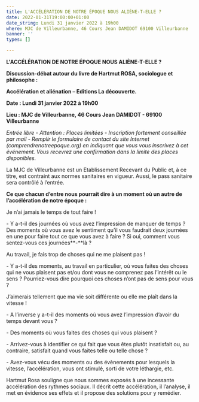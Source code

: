 ```yaml
---
title: L'ACCÉLÉRATION DE NOTRE ÉPOQUE NOUS ALIÈNE-T-ELLE ?
date: 2022-01-31T19:00:00+01:00
date_string: Lundi 31 janvier 2022 à 19h00
where: MJC de Villeurbanne, 46 Cours Jean DAMIDOT 69100 Villeurbanne
banner: ''
types: []

---
```

**L'ACCÉLÉRATION DE NOTRE ÉPOQUE NOUS ALIÈNE-T-ELLE ?**

**Discussion-débat autour du livre de Hartmut ROSA, sociologue et philosophe :**

**Accélération et aliénation – Editions La découverte.**

**Date : Lundi 31 janvier 2022 à 19h00**

**Lieu : MJC de Villeurbanne, 46 Cours Jean DAMIDOT - 69100 Villeurbanne**

_Entrée libre - Attention : Places limitées - Inscription fortement conseillée par mail - Remplir le formulaire de contact du site Internet (comprendrenotreepoque.org) en indiquant que vous vous inscrivez à cet événement. Vous recevrez une confirmation dans la limite des places disponibles._

La MJC de Villeurbanne est un Etablissement Recevant du Public et, à ce titre, est contraint aux normes sanitaires en vigueur. Aussi, le pass sanitaire sera contrôlé à l’entrée.

**Ce que chacun d’entre nous pourrait dire à un moment où un autre de l’accélération de notre époque :**

Je n’ai jamais le temps de tout faire !

\- Y a-t-il des journées où vous avez l’impression de manquer de temps ? Des moments où vous avez le sentiment qu’il vous faudrait deux journées en une pour faire tout ce que vous avez à faire ? Si oui, comment vous sentez-vous ces journées**-**là ?

Au travail, je fais trop de choses qui ne me plaisent pas !

\- Y a-t-il des moments, au travail en particulier, où vous faites des choses qui ne vous plaisent pas et/ou dont vous ne comprenez pas l’intérêt ou le sens ? Pourriez-vous dire pourquoi ces choses n’ont pas de sens pour vous ?

J’aimerais tellement que ma vie soit différente ou elle me plaît dans la vitesse !

\- A l’inverse y a-t-il des moments où vous avez l’impression d’avoir du temps devant vous ?

\- Des moments où vous faites des choses qui vous plaisent ?

\- Arrivez-vous à identifier ce qui fait que vous êtes plutôt insatisfait ou, au contraire, satisfait quand vous faites telle ou telle chose ?

\- Avez-vous vécu des moments ou des évènements pour lesquels la vitesse, l’accélération, vous ont stimulé, sorti de votre léthargie, etc.

Hartmut Rosa souligne que nous sommes exposés à une incessante accélération des rythmes sociaux. Il décrit cette accélération, il l’analyse, il met en évidence ses effets et il propose des solutions pour y remédier.
